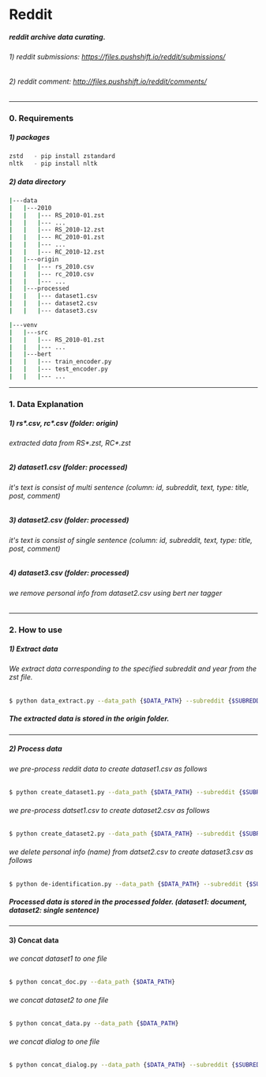 # Reddit
##### reddit archive data curating.

###### 1) reddit submissions:  https://files.pushshift.io/reddit/submissions/
###### 2) reddit comment: http://files.pushshift.io/reddit/comments/

***
### 0. Requirements 
##### 1) packages 
```python
zstd   - pip install zstandard 
nltk   - pip install nltk
```

##### 2) data directory
```bash 
|---data 
|   |---2010
|   |   |--- RS_2010-01.zst 
|   |   |--- ... 
|   |   |--- RS_2010-12.zst 
|   |   |--- RC_2010-01.zst 
|   |   |--- ...
|   |   |--- RC_2010-12.zst
|   |---origin
|   |   |--- rs_2010.csv 
|   |   |--- rc_2010.csv 
|   |   |--- ...  
|   |---processed
|   |   |--- dataset1.csv 
|   |   |--- dataset2.csv 
|   |   |--- dataset3.csv
```

```bash 
|---venv 
|   |---src
|   |   |--- RS_2010-01.zst 
|   |   |--- ... 
|   |---bert
|   |   |--- train_encoder.py
|   |   |--- test_encoder.py
|   |   |--- ...  
```

***
### 1. Data Explanation  
##### 1) rs*.csv, rc*.csv (folder: origin) 
###### extracted data from RS*.zst, RC*.zst  

##### 2) dataset1.csv (folder: processed)
###### it's text is consist of multi sentence  (column: id, subreddit, text, type: title, post, comment) 

##### 3) dataset2.csv (folder: processed)
###### it's text is consist of single sentence  (column: id, subreddit, text, type: title, post, comment) 

##### 4) dataset3.csv (folder: processed)
###### we remove personal info from dataset2.csv using bert ner tagger 

***
### 2. How to use 
##### 1) Extract data 
###### We extract data corresponding to the specified subreddit and year from the zst file.   

```bash
$ python data_extract.py --data_path {$DATA_PATH} --subreddit {$SUBREDDIT_NAME} --year {$YEAR} 
```
##### The extracted data is stored in the origin folder.
***

##### 2) Process data 
###### we pre-process reddit data to create dataset1.csv as follows

```bash
$ python create_dataset1.py --data_path {$DATA_PATH} --subreddit {$SUBREDDIT_NAME} --year {$YEAR} 
```

###### we pre-process datset1.csv to create dataset2.csv as follows 

```bash
$ python create_dataset2.py --data_path {$DATA_PATH} --subreddit {$SUBREDDIT_NAME} --year {$YEAR} 
```

###### we delete personal info (name) from datset2.csv to create dataset3.csv as follows 

```bash
$ python de-identification.py --data_path {$DATA_PATH} --subreddit {$SUBREDDIT_NAME} --year {$YEAR}
```

##### Processed data is stored in the processed folder. (dataset1: document, dataset2: single sentence)

***
#### 3) Concat data 
###### we concat dataset1 to one file 
``` bash 
$ python concat_doc.py --data_path {$DATA_PATH}
``` 

###### we concat dataset2 to one file 
``` bash 
$ python concat_data.py --data_path {$DATA_PATH}
``` 

###### we concat dialog to one file 
``` bash 
$ python concat_dialog.py --data_path {$DATA_PATH} --subreddit {$SUBREDDIT_NAME} --dtype {$DIALOG_TYPE}
```
